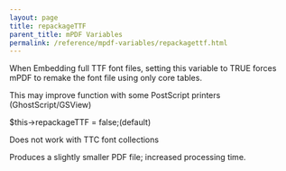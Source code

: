 ```yaml
---
layout: page
title: repackageTTF
parent_title: mPDF Variables
permalink: /reference/mpdf-variables/repackagettf.html
---
```


<div id="bpmbook" class="bpmbook" style="direction:ltr;">
<div class="topic_user_field">
<div id="U0">
<p>When Embedding full TTF font files, setting this variable to TRUE forces mPDF to remake the font file using only core tables.</p>
<p>This may improve function with some PostScript printers (GhostScript/GSView)</p>
<p>$this-&gt;repackageTTF = false;(default)</p>
<p>Does not work with TTC font collections</p>
<p>Produces a slightly smaller PDF file; increased processing time.</p>
</div>
</div>

